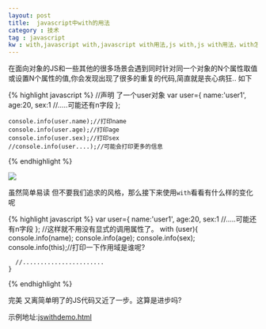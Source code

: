 ```yaml
---
layout: post
title:  javascript中with的用法
category : 技术
tag : javascript
kw : with,javascript with,javascript with用法,js with,js with用法，with怎么使用
---
```



在面向对象的JS和一些其他的很多场景会遇到同时针对同一个对象的N个属性取值或设置N个属性的值,你会发现出现了很多的重复的代码,简直就是丧心病狂.. 如下

 {% highlight javascript %}
	//声明 了一个user对象
	var user={
		name:'user1',
		age:20,
		sex:1
		//.....可能还有n字段
	};
	
	console.info(user.name);//打印name
	console.info(user.age);//打印age
	console.info(user.sex);//打印sex
	//console.info(user....);//可能会打印更多的信息
	
 {% endhighlight %}

![]({{site.staticUrl1}}/images/2015/09/2015-09-09-js.with-1.jpg)

虽然简单易读 但不要我们追求的风格，那么接下来使用`with`看看有什么样的变化呢

 {% highlight javascript %}
	var user={
		name:'user1',
		age:20,
		sex:1
		//.....可能还有n字段
	};
	//这样就不用没有显式的调用属性了。
    with (user){
       console.info(name);
       console.info(age);
       console.info(sex);
	   console.info(this);//打印一下作用域是谁呢?
	  
      //.......................
    }
	
 {% endhighlight %}

完美 又离简单明了的JS代码又近了一步。这算是进步吗?

示例地址:<a href="https://cqweclick.github.io/jswithdemo.html" target="_blank">jswithdemo.html</a>





